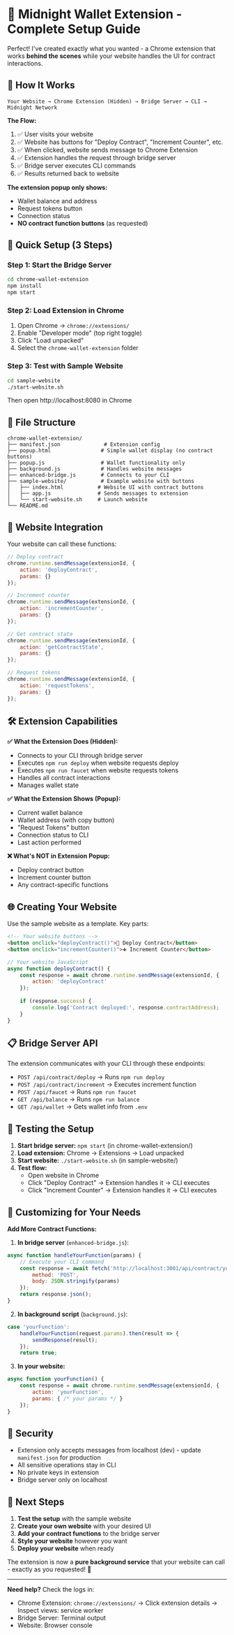 # 🌙 Midnight Wallet Extension - Complete Setup Guide

Perfect! I've created exactly what you wanted - a Chrome extension that works **behind the scenes** while your website handles the UI for contract interactions.

## 🎯 **How It Works**

```
Your Website → Chrome Extension (Hidden) → Bridge Server → CLI → Midnight Network
```

**The Flow:**
1. ✅ User visits your website
2. ✅ Website has buttons for "Deploy Contract", "Increment Counter", etc.
3. ✅ When clicked, website sends message to Chrome Extension
4. ✅ Extension handles the request through bridge server
5. ✅ Bridge server executes CLI commands
6. ✅ Results returned back to website

**The extension popup only shows:**
- Wallet balance and address
- Request tokens button
- Connection status
- **NO contract function buttons** (as requested)

## 🚀 **Quick Setup (3 Steps)**

### **Step 1: Start the Bridge Server**
```bash
cd chrome-wallet-extension
npm install
npm start
```

### **Step 2: Load Extension in Chrome**
1. Open Chrome → `chrome://extensions/`
2. Enable "Developer mode" (top right toggle)
3. Click "Load unpacked"
4. Select the `chrome-wallet-extension` folder

### **Step 3: Test with Sample Website**
```bash
cd sample-website
./start-website.sh
```
Then open http://localhost:8080 in Chrome

## 📁 **File Structure**

```
chrome-wallet-extension/
├── manifest.json              # Extension config
├── popup.html                # Simple wallet display (no contract buttons)
├── popup.js                  # Wallet functionality only
├── background.js             # Handles website messages
├── enhanced-bridge.js        # Connects to your CLI
├── sample-website/           # Example website with buttons
│   ├── index.html           # Website UI with contract buttons
│   ├── app.js               # Sends messages to extension
│   └── start-website.sh     # Launch website
└── README.md
```

## 🔗 **Website Integration**

Your website can call these functions:

```javascript
// Deploy contract
chrome.runtime.sendMessage(extensionId, {
    action: 'deployContract',
    params: {}
});

// Increment counter
chrome.runtime.sendMessage(extensionId, {
    action: 'incrementCounter', 
    params: {}
});

// Get contract state
chrome.runtime.sendMessage(extensionId, {
    action: 'getContractState',
    params: {}
});

// Request tokens
chrome.runtime.sendMessage(extensionId, {
    action: 'requestTokens',
    params: {}
});
```

## 🛠 **Extension Capabilities**

**✅ What the Extension Does (Hidden):**
- Connects to your CLI through bridge server
- Executes `npm run deploy` when website requests deploy
- Executes `npm run faucet` when website requests tokens
- Handles all contract interactions
- Manages wallet state

**✅ What the Extension Shows (Popup):**
- Current wallet balance
- Wallet address (with copy button)
- "Request Tokens" button
- Connection status to CLI
- Last action performed

**❌ What's NOT in Extension Popup:**
- Deploy contract button
- Increment counter button
- Any contract-specific functions

## 🌐 **Creating Your Website**

Use the sample website as a template. Key parts:

```html
<!-- Your website buttons -->
<button onclick="deployContract()">🚀 Deploy Contract</button>
<button onclick="incrementCounter()">➕ Increment Counter</button>
```

```javascript
// Your website JavaScript
async function deployContract() {
    const response = await chrome.runtime.sendMessage(extensionId, {
        action: 'deployContract'
    });
    
    if (response.success) {
        console.log('Contract deployed:', response.contractAddress);
    }
}
```

## 📋 **Bridge Server API**

The extension communicates with your CLI through these endpoints:

- `POST /api/contract/deploy` → Runs `npm run deploy`
- `POST /api/contract/increment` → Executes increment function
- `POST /api/faucet` → Runs `npm run faucet`
- `GET /api/balance` → Runs `npm run balance`
- `GET /api/wallet` → Gets wallet info from `.env`

## 🔧 **Testing the Setup**

1. **Start bridge server:** `npm start` (in chrome-wallet-extension/)
2. **Load extension:** Chrome → Extensions → Load unpacked
3. **Start website:** `./start-website.sh` (in sample-website/)
4. **Test flow:** 
   - Open website in Chrome
   - Click "Deploy Contract" → Extension handles it → CLI executes
   - Click "Increment Counter" → Extension handles it → CLI executes

## 🎨 **Customizing for Your Needs**

**Add More Contract Functions:**

1. **In bridge server** (`enhanced-bridge.js`):
```javascript
async function handleYourFunction(params) {
    // Execute your CLI command
    const response = await fetch('http://localhost:3001/api/contract/yourfunction', {
        method: 'POST',
        body: JSON.stringify(params)
    });
    return response.json();
}
```

2. **In background script** (`background.js`):
```javascript
case 'yourFunction':
    handleYourFunction(request.params).then(result => {
        sendResponse(result);
    });
    return true;
```

3. **In your website:**
```javascript
async function yourFunction() {
    const response = await chrome.runtime.sendMessage(extensionId, {
        action: 'yourFunction',
        params: { /* your params */ }
    });
}
```

## 🔐 **Security**

- Extension only accepts messages from localhost (dev) - update `manifest.json` for production
- All sensitive operations stay in CLI
- No private keys in extension
- Bridge server only on localhost

## 🚀 **Next Steps**

1. **Test the setup** with the sample website
2. **Create your own website** with your desired UI
3. **Add your contract functions** to the bridge server
4. **Style your website** however you want
5. **Deploy your website** when ready

The extension is now a **pure background service** that your website can call - exactly as you requested! 🎉

---

**Need help?** Check the logs in:
- Chrome Extension: `chrome://extensions/` → Click extension details → Inspect views: service worker
- Bridge Server: Terminal output
- Website: Browser console
